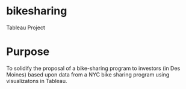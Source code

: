 # bikesharing
Tableau Project

# Purpose
To solidify the proposal of a bike-sharing program to investors (in Des Moines) based upon data from a NYC bike sharing program using visualizatons in Tableau.  
